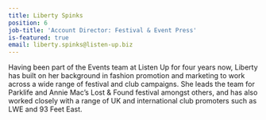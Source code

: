 ```yaml
---
title: Liberty Spinks
position: 6
job-title: 'Account Director: Festival & Event Press'
is-featured: true
email: liberty.spinks@listen-up.biz
---
```


Having been part of the Events team at Listen Up for four years now, Liberty has built on her background in fashion promotion and marketing to work across a wide range of festival and club campaigns. She leads the team for Parklife and Annie Mac’s Lost & Found festival amongst others, and has also worked closely with a range of UK and international club promoters such as LWE and 93 Feet East.
